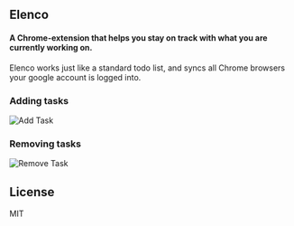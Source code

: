 ## Elenco

#### A Chrome-extension that helps you stay on track with what you are currently working on.

Elenco works just like a standard todo list, and syncs all Chrome browsers your google account is logged into.

### Adding tasks

![Add Task](http://i.imgur.com/cUVc8zN.gif)

### Removing tasks

![Remove Task](http://i.imgur.com/LN8OpVr.gif)

## License

MIT
